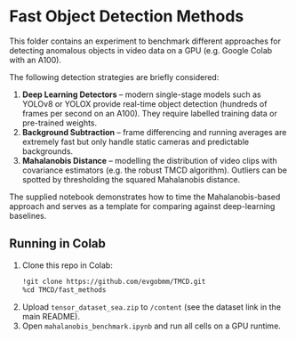 # Fast Object Detection Methods

This folder contains an experiment to benchmark different approaches for detecting anomalous objects in video data on a GPU (e.g. Google Colab with an A100).

The following detection strategies are briefly considered:

1. **Deep Learning Detectors** – modern single-stage models such as YOLOv8 or YOLOX provide real-time object detection (hundreds of frames per second on an A100). They require labelled training data or pre-trained weights.
2. **Background Subtraction** – frame differencing and running averages are extremely fast but only handle static cameras and predictable backgrounds.
3. **Mahalanobis Distance** – modelling the distribution of video clips with covariance estimators (e.g. the robust TMCD algorithm). Outliers can be spotted by thresholding the squared Mahalanobis distance.

The supplied notebook demonstrates how to time the Mahalanobis-based approach and serves as a template for comparing against deep-learning baselines.

## Running in Colab

1. Clone this repo in Colab:
   ```bash
   !git clone https://github.com/evgobmm/TMCD.git
   %cd TMCD/fast_methods
   ```
2. Upload `tensor_dataset_sea.zip` to `/content` (see the dataset link in the main README).
3. Open `mahalanobis_benchmark.ipynb` and run all cells on a GPU runtime.
